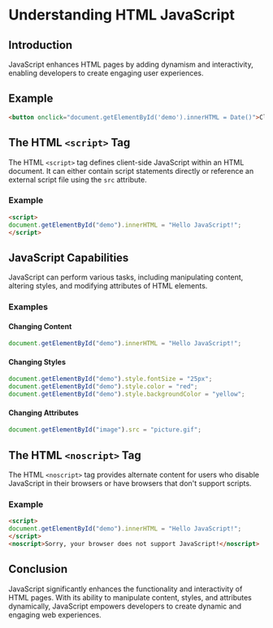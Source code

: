 # Understanding HTML JavaScript
## Introduction
JavaScript enhances HTML pages by adding dynamism and interactivity, enabling developers to create engaging user experiences.
## Example
```html
<button onclick="document.getElementById('demo').innerHTML = Date()">Click me to display Date and Time</button>
```

## The HTML `<script>` Tag
The HTML `<script>` tag defines client-side JavaScript within an HTML document. It can either contain script statements directly or reference an external script file using the `src` attribute.

### Example
```html
<script>
document.getElementById("demo").innerHTML = "Hello JavaScript!";
</script>
```

## JavaScript Capabilities
JavaScript can perform various tasks, including manipulating content, altering styles, and modifying attributes of HTML elements.

### Examples
#### Changing Content
```javascript
document.getElementById("demo").innerHTML = "Hello JavaScript!";
```
#### Changing Styles
```javascript
document.getElementById("demo").style.fontSize = "25px";
document.getElementById("demo").style.color = "red";
document.getElementById("demo").style.backgroundColor = "yellow";
```
#### Changing Attributes
```javascript
document.getElementById("image").src = "picture.gif";
```

## The HTML `<noscript>` Tag
The HTML `<noscript>` tag provides alternate content for users who disable JavaScript in their browsers or have browsers that don't support scripts.

### Example
```html
<script>
document.getElementById("demo").innerHTML = "Hello JavaScript!";
</script>
<noscript>Sorry, your browser does not support JavaScript!</noscript>
```

## Conclusion
JavaScript significantly enhances the functionality and interactivity of HTML pages. With its ability to manipulate content, styles, and attributes dynamically, JavaScript empowers developers to create dynamic and engaging web experiences.
